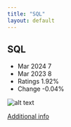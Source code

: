 ```yaml
---
title: "SQL"
layout: default
---
```


## SQL
* Mar 2024 7
* Mar 2023 8
* Ratings 1.92%
* Change -0.04%

![alt text][logo6]

[logo6]: https://www.tiobe.com/wp-content/themes/tiobe/tiobe-index/images/SQL.png

[Additional info](https://aws.amazon.com/what-is/sql/)
